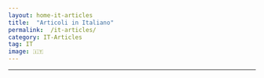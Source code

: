 ```yaml
---
layout: home-it-articles
title:  "Articoli in Italiano"
permalink:  /it-articles/
category: IT-Articles
tag: IT
image: 🇮🇹
---
```

<hr/>
